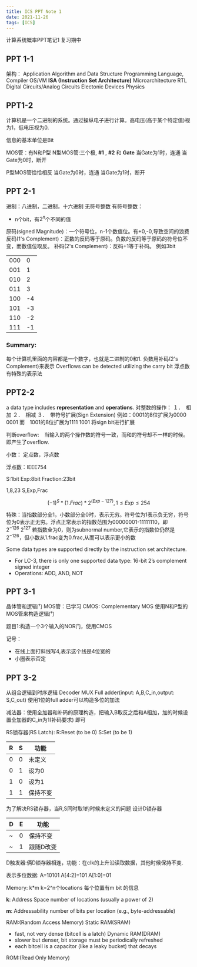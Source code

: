 ```yaml
---
title: ICS PPT Note 1
date: 2021-11-26
tags: [ICS]
---
```

计算系统概率PPT笔记1 复习期中
<!--more-->
## PPT 1-1
架构：
Application
Algorithm and Data Structure
Programming Language, Compiler
OS/VM
**ISA (Instruction Set Architecture)**
Microarchitecture
RTL
Digital Circuits/Analog Circuits
Electonic Devices
Physics

## PPT1-2
计算机是一个二进制的系统。通过操纵电子进行计算。高电压(高于某个特定值)视为1，低电压视为0.

信息的基本单位是Bit

MOS管：有N和P型
N型MOS管:三个极, **#1** , **#2** 和 **Gate**
当Gate为1时，连通
当Gate为0时，断开

P型MOS管恰恰相反
当Gate为0时，连通
当Gate为1时，断开

## PPT 2-1
进制：八进制，二进制，十六进制
无符号整数
有符号整数：
* n个bit，有$2^n$个不同的值

原码(signed Magnitude)：一个符号位，n-1个数值位。有+0,-0,导致空间的浪费
反码(1's Complement)：正数的反码等于原码。负数的反码等于原码的符号位不变，而数值位取反。
补码(2's Complement)：反码+1等于补码。
例如3bit

|||
|---|---|
|000|0|
|001|1|
|010|2|
|011|3|
|100|-4|
|101|-3|
|110|-2|
|111|-1|

### Summary:
每个计算机里面的内容都是一个数字，也就是二进制的0和1.
负数用补码(2's Complement)来表示
Overflows can be detected utilizing the carry bit
浮点数有特殊的表示法

## PPT2-2
a data type includes **representation** and **operations**.
对整数的操作：
１．　相加
２．　相减
３．　带符号扩展(Sign Extension)
例如：0001的8位扩展为0000 0001
而　1001的8位扩展为1111 1001
将sign bit进行扩展

判断overflow:　当输入的两个操作数的符号一致，而和的符号却不一样的时候。即产生了overflow.

小数：
定点数，浮点数

浮点数：IEEE754

S:1bit Exp:8bit Fraction:23bit

1,8,23 
S,Exp,Frac

$$
(-1)^S*(1.Frac)*2^{(Exp-127)}, 1\le Exp\le 254
$$

特殊：当指数部分全1，小数部分全0时，表示无穷。符号位为1表示负无穷，符号位为0表示正无穷。浮点正常表示的指数范围为00000001-11111110，即$2^{-126}~2^{127}$
若指数全为0，则为subnormal number,它表示的指数位仍然是$2^{-126}$，但小数从1.frac变为0.frac,从而可以表示更小的数

Some data types are supported directly by the instruction set architecture.
* For LC-3, there is only one supported data type: 16-bit 2’s complement signed integer 
* Operations: ADD, AND, NOT

## PPT 3-1
晶体管和逻辑门
MOS管：已学习
CMOS: Complementary MOS
使用N和P型的MOS管来构造逻辑门

题目1:构造一个3个输入的NOR门，使用CMOS

记号：
* 在线上面打斜线写4,表示这个线是4位宽的
* 小圈表示否定

## PPT 3-2
从组合逻辑到时序逻辑
Decoder
MUX
Full adder(input: A,B,C_in,output: S,C_out)
使用1位的full adder可以构造多位的加法

减法器：使用全加器和补码的原理构造，把输入B取反之后和A相加，加的时候设置全加器的C_in为1(补码要求) 即可
 

RS锁存器(RS Latch):
R:Reset (to be 0)
S:Set   (to be 1)

|R|S|功能|
|---|---|---|
|0|0|未定义
|0|1|设为0
|1|0|设为1
|1|1|保持不变

为了解决RS锁存器，当R,S同时取1的时候未定义的问题
设计D锁存器

|D|E|功能|
|---|---|---|
|~|0|保持不变
|~|1|跟随D改变

D触发器:俩D锁存器相连，功能：在clk的上升沿读取数据，其他时候保持不变.

表示多位数据:
A=10101
A[4:2]=101
A[1:0]=01

Memory:
k*m
k=2^n个locations
每个位置有m bit 的信息

**k**: Address Space
number of locations
(usually a power of 2)

**m**: Addressability
number of bits per location
(e.g., byte-addressable)

RAM:(Random Access Memory)
Static RAM(SRAM)
* fast, not very dense (bitcell is a latch)
Dynamic RAM(DRAM)
* slower but denser, bit storage must be periodically refreshed
* each bitcell is a capacitor (like a leaky bucket) that decays

ROM:(Read Only Memory)

